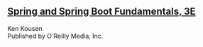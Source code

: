 ## [Spring and Spring Boot Fundamentals, 3E](https://learning.oreilly.com/course/spring-and-spring/0636920620938/)
<p>Ken Kousen<br/>
Published by O'Reilly Media, Inc.</p>
